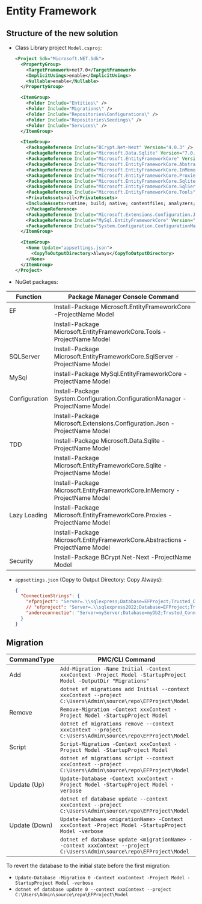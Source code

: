 # Entity Framework
## Structure of the new solution
* Class Library project `Model.csproj`:
  ```xml
  <Project Sdk="Microsoft.NET.Sdk">
    <PropertyGroup>
      <TargetFramework>net7.0</TargetFramework>
      <ImplicitUsings>enable</ImplicitUsings>
      <Nullable>enable</Nullable>
    </PropertyGroup>

    <ItemGroup>
      <Folder Include="Entities\" />
      <Folder Include="Migrations\" />
      <Folder Include="Repositories\Configurations\" />
      <Folder Include="Repositories\Seedings\" />
      <Folder Include="Services\" />
    </ItemGroup>

    <ItemGroup>
      <PackageReference Include="BCrypt.Net-Next" Version="4.0.3" />
      <PackageReference Include="Microsoft.Data.Sqlite" Version="7.0.4" />
      <PackageReference Include="Microsoft.EntityFrameworkCore" Version="7.0.4" />
      <PackageReference Include="Microsoft.EntityFrameworkCore.Abstractions" Version="7.0.4" />
      <PackageReference Include="Microsoft.EntityFrameworkCore.InMemory" Version="7.0.4" />
      <PackageReference Include="Microsoft.EntityFrameworkCore.Proxies" Version="7.0.4" />
      <PackageReference Include="Microsoft.EntityFrameworkCore.Sqlite" Version="7.0.4" />
      <PackageReference Include="Microsoft.EntityFrameworkCore.SqlServer" Version="7.0.4" />
      <PackageReference Include="Microsoft.EntityFrameworkCore.Tools" Version="7.0.4">
      <PrivateAssets>all</PrivateAssets>
      <IncludeAssets>runtime; build; native; contentfiles; analyzers; buildtransitive</IncludeAssets>
      </PackageReference>
      <PackageReference Include="Microsoft.Extensions.Configuration.Json" Version="7.0.0" />
      <PackageReference Include="MySql.EntityFrameworkCore" Version="7.0.0" />
      <PackageReference Include="System.Configuration.ConfigurationManager" Version="7.0.0" />
    </ItemGroup>

    <ItemGroup>
      <None Update="appsettings.json">
        <CopyToOutputDirectory>Always</CopyToOutputDirectory>
      </None>
    </ItemGroup>
  </Project>
  ```
* NuGet packages:

| Function              | Package Manager Console Command                                               |
|-----------------------|-------------------------------------------------------------------------------|
| EF                    | Install-Package Microsoft.EntityFrameworkCore -ProjectName Model |
|                       | Install-Package Microsoft.EntityFrameworkCore.Tools -ProjectName Model |
| SQLServer             | Install-Package Microsoft.EntityFrameworkCore.SqlServer -ProjectName Model |
| MySql                 | Install-Package MySql.EntityFrameworkCore -ProjectName Model |
| Configuration         | Install-Package System.Configuration.ConfigurationManager -ProjectName Model |
|                       | Install-Package Microsoft.Extensions.Configuration.Json -ProjectName Model |
| TDD                   | Install-Package Microsoft.Data.Sqlite -ProjectName Model |
|                       | Install-Package Microsoft.EntityFrameworkCore.Sqlite -ProjectName Model |
|                       | Install-Package Microsoft.EntityFrameworkCore.InMemory -ProjectName Model |
| Lazy Loading          | Install-Package Microsoft.EntityFrameworkCore.Proxies -ProjectName Model |
|                       | Install-Package Microsoft.EntityFrameworkCore.Abstractions -ProjectName Model |
| Security              | Install-Package BCrypt.Net-Next -ProjectName Model |

* `appsettings.json` (Copy to Output Directory: Copy Always):
  ```json
  {
    "ConnectionStrings": {
      "efproject": "Server=.\\sqlexpress;Database=EFProject;Trusted_Connection=True;TrustServerCertificate=true",
      // "efproject": "Server=.\\sqlexpress2022;Database=EFProject;Trusted_Connection=True;TrustServerCertificate=true",
      "andereconnectie": "Server=myServer;Database=myDb2;Trusted_Connection=True;"
    }
  }
  ```

## Migration
| CommandType    | PMC/CLI Command |
|----------------|----------------------------------------------------------------------------|
| Add            | `Add-Migration -Name Initial -Context xxxContext -Project Model -StartupProject Model -OutputDir "Migrations"` |
|                | `dotnet ef migrations add Initial --context xxxContext --project C:\Users\Admin\source\repo\EFProject\Model` |
| Remove         | `Remove-Migration -Context xxxContext -Project Model -StartupProject Model` |
|                | `dotnet ef migrations remove --context xxxContext --project C:\Users\Admin\source\repo\EFProject\Model` |
| Script         | `Script-Migration -Context xxxContext -Project Model -StartupProject Model` |
|                | `dotnet ef migrations script --context xxxContext --project C:\Users\Admin\source\repo\EFProject\Model` |
| Update (Up)    | `Update-Database -Context xxxContext -Project Model -StartupProject Model -verbose` |
|                | `dotnet ef database update --context xxxContext --project C:\Users\Admin\source\repo\EFProject\Model` |
| Update (Down)  | `Update-Database <migrationName> -Context xxxContext -Project Model -StartupProject Model -verbose` |
|                | `dotnet ef database update <migrationName> --context xxxContext --project C:\Users\Admin\source\repo\EFProject\Model` |

To revert the database to the initial state before the first migration:
- `Update-Database -Migration 0 -Context xxxContext -Project Model -StartupProject Model -verbose`
- `dotnet ef database update 0 --context xxxContext --project C:\Users\Admin\source\repo\EFProject\Model`